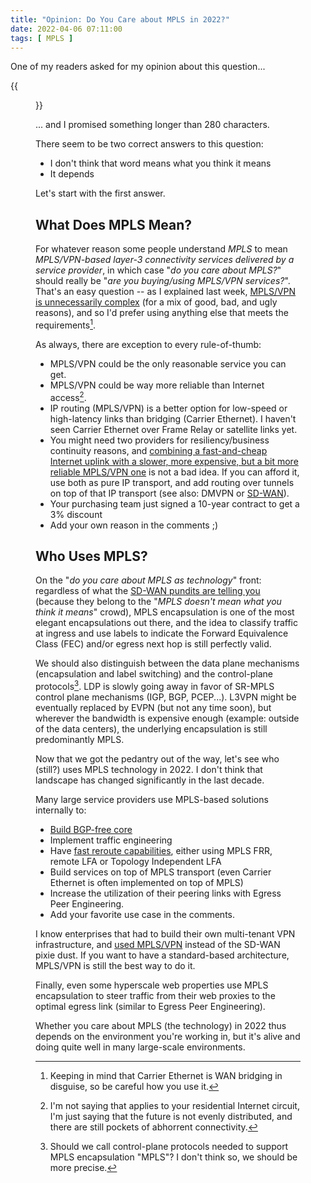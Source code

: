 ```yaml
---
title: "Opinion: Do You Care about MPLS in 2022?"
date: 2022-04-06 07:11:00
tags: [ MPLS ]
---
```

One of my readers asked for my opinion about this question...

{{<figure src="/2022/04/tweet-mpls.jpg">}}

... and I promised something longer than 280 characters.
<!--more-->
There seem to be two correct answers to this question: 

* I don't think that word means what you think it means
* It depends

Let's start with the first answer.

## What Does MPLS Mean?

For whatever reason some people understand _MPLS_ to mean _MPLS/VPN-based layer-3 connectivity services delivered by a service provider_, in which case "_do you care about MPLS?_" should really be "_are you buying/using MPLS/VPN services?_". That's an easy question -- as I explained last week, [MPLS/VPN is unnecessarily complex](https://blog.ipspace.net/2022/03/mpls-vpn-too-complex.html) (for a mix of good, bad, and ugly reasons), and so I'd prefer using anything else that meets the requirements[^CE].

[^CE]: Keeping in mind that Carrier Ethernet is WAN bridging in disguise, so be careful how you use it.

As always, there are exception to every rule-of-thumb:

* MPLS/VPN could be the only reasonable service you can get.
* MPLS/VPN could be way more reliable than Internet access[^IA].
* IP routing (MPLS/VPN) is a better option for low-speed or high-latency links than bridging (Carrier Ethernet). I haven't seen Carrier Ethernet over Frame Relay or satellite links yet.
* You might need two providers for resiliency/business continuity reasons, and [combining a fast-and-cheap Internet uplink with a slower, more expensive, but a bit more reliable MPLS/VPN one](https://blog.ipspace.net/2015/07/reliability-of-sd-wan-and-hybrid-wan.html) is not a bad idea. If you can afford it, use both as pure IP transport, and add routing over tunnels on top of that IP transport (see also: DMVPN or [SD-WAN](https://blog.ipspace.net/2015/06/software-defined-wanwell-orchestrated.html)).
* Your purchasing team just signed a 10-year contract to get a 3% discount
* Add your own reason in the comments ;)

[^IA]: I'm not saying that applies to your residential Internet circuit, I'm just saying that the future is not evenly distributed, and there are still pockets of abhorrent connectivity.

## Who Uses MPLS?

On the "_do you care about MPLS as technology_" front: regardless of what the [SD-WAN pundits are telling you](https://blog.ipspace.net/2015/07/some-ridiculous-sd-wan-claims.html) (because they belong to the "_MPLS doesn't mean what you think it means_" crowd), MPLS encapsulation is one of the most elegant encapsulations out there, and the idea to classify traffic at ingress and use labels to indicate the Forward Equivalence Class (FEC) and/or egress next hop is still perfectly valid.

We should also distinguish between the data plane mechanisms (encapsulation and label switching) and the control-plane protocols[^CPMPLS]. LDP is slowly going away in favor of SR-MPLS control plane mechanisms (IGP, BGP, PCEP...). L3VPN might be eventually replaced by EVPN (but not any time soon), but wherever the bandwidth is expensive enough (example: outside of the data centers), the underlying encapsulation is still predominantly MPLS.

[^CPMPLS]: Should we call control-plane protocols needed to support MPLS encapsulation "MPLS"? I don't think so, we should be more precise.

Now that we got the pedantry out of the way, let's see who (still?) uses MPLS technology in 2022. I don't think that landscape has changed significantly in the last decade.

Many large service providers use MPLS-based solutions internally to:

* [Build BGP-free core](https://blog.ipspace.net/2021/05/segment-routing-mpls-bgp-free-core.html)
* Implement traffic engineering
* Have [fast reroute capabilities](https://my.ipspace.net/bin/list?id=Net101#FRR), either using MPLS FRR, remote LFA or Topology Independent LFA
* Build services on top of MPLS transport (even Carrier Ethernet is often implemented on top of MPLS)
* Increase the utilization of their peering links with Egress Peer Engineering.
* Add your favorite use case in the comments.

I know enterprises that had to build their own multi-tenant VPN infrastructure, and [used MPLS/VPN](https://blog.ipspace.net/2011/03/mplsvpn-over-gre-over-ipsec-does-it.html) instead of the SD-WAN pixie dust. If you want to have a standard-based architecture, MPLS/VPN is still the best way to do it.

Finally, even some hyperscale web properties use MPLS encapsulation to steer traffic from their web proxies to the optimal egress link (similar to Egress Peer Engineering).

Whether you care about MPLS (the technology) in 2022 thus depends on the environment you're working in, but it's alive and doing quite well in many large-scale environments.

